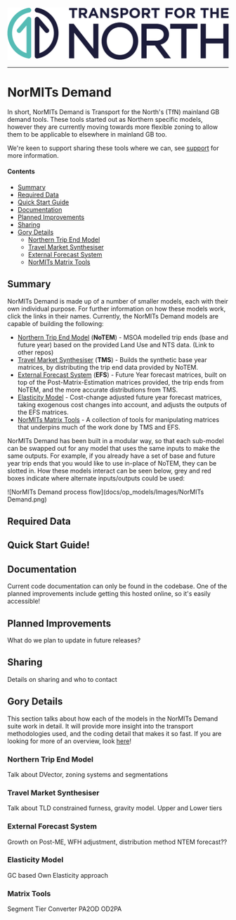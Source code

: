 
![Transport for the North Logo](docs/TFN_Landscape_Colour_CMYK.png)

----

# NorMITs Demand

In short, NorMITs Demand is Transport for the North's (TfN) mainland GB
demand tools.
These tools started out as Northern specific models, however they are
currently moving towards more flexible zoning to allow them to be applicable
to elsewhere in mainland GB too.

We're keen to support sharing these tools where we can,
see [support](#sharing) for more information.

#### Contents
 - [Summary](#summary) 
 - [Required Data](#required-data)
 - [Quick Start Guide](#quick-start-guide)
 - [Documentation](#documentation)
 - [Planned Improvements](#planned-improvements)
 - [Sharing](#sharing)
 - [Gory Details](#gory-details)
   - [Northern Trip End Model](#northern-trip-end-model)
   - [Travel Market Synthesiser](#travel-market-synthesiser)
   - [External Forecast System](#external-forecast-system)
   - [NorMITs Matrix Tools](#matrix-tools)

## Summary
NorMITs Demand is made up of a number of smaller models, each with their own
individual purpose.
For further information on how these models work, click the links in their names.
Currently, the NorMITs Demand models are capable of building the following:
- [Northern Trip End Model](#northern-trip-end-model) (**NoTEM**) -
  MSOA modelled trip ends (base and future year)
  based on the provided Land Use and NTS data. (Link to other repos)
- [Travel Market Synthesiser](#travel-market-synthesiser) (**TMS**) -
  Builds the synthetic base year matrices, by distributing
  the trip end data provided by NoTEM.
- [External Forecast System](#external-forecast-system) (**EFS**) - 
  Future Year forecast matrices, built on top of the 
  Post-Matrix-Estimation matrices provided, the trip ends from NoTEM, and
  the more accurate distributions from TMS.
- [Elasticity Model](#external-forecast-system) -
  Cost-change adjusted future year forecast matrices, taking exogenous
  cost changes into account, and adjusts the outputs of the EFS matrices.
- [NorMITs Matrix Tools](#matrix-tools) -
  A collection of tools for manipulating matrices that underpins much of 
  the work done by TMS and EFS.

NorMITs  Demand has been built in a modular way, so that each sub-model can
be swapped out for any model that uses the same inputs to make the same outputs.
For example, if you already have a set of base and future year trip ends that
you would like to use in-place of NoTEM, they can be slotted in.
How these models interact can be seen below, grey and red boxes indicate where
alternate inputs/outputs could be used:

![NorMITs Demand process flow](docs/op_models/Images/NorMITs Demand.png)


## Required Data


## Quick Start Guide!


## Documentation
Current code documentation can only be found in the codebase. One of the 
planned improvements include getting this hosted online, so it's easily
accessible!

## Planned Improvements
What do we plan to update in future releases?

## Sharing
Details on sharing and who to contact


## Gory Details
This section talks about how each of the models in the NorMITs Demand suite work
in detail. It will provide more insight into the transport methodologies used,
and the coding detail that makes it so fast. If you are looking for more of an 
overview, look [here](#what-is-it)!


### Northern Trip End Model
Talk about DVector, zoning systems and segmentations

### Travel Market Synthesiser
Talk about TLD constrained furness, gravity model. Upper and Lower tiers

### External Forecast System
Growth on Post-ME, WFH adjustment, distribution method
NTEM forecast??

### Elasticity Model
GC based Own Elasticity approach

### Matrix Tools
Segment Tier Converter
PA2OD
OD2PA